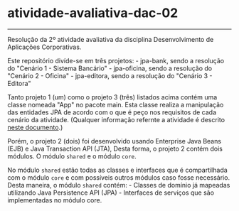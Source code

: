 # atividade-avaliativa-dac-02
___
Resolução da 2º atividade avaliativa da disciplina Desenvolvimento de Aplicações Corporativas.

Este repositório divíde-se em três projetos:
	- jpa-bank, sendo a resolução do "Cenário 1 - Sistema Bancário"
	- jpa-oficina, sendo a resolução do "Cenário 2 - Oficina"
	- jpa-editora, sendo a resolução do "Cenário 3 - Editora"

Tanto projeto 1 (um) como o projeto 3 (três) listados acima contém uma classe nomeada "App" no pacote main.
Esta classe realiza a manipulação das entidades JPA de acordo com o que é peço nos requisitos de cada cenário
da atividade. (Qualquer informação refernte a atividade é descrito [neste documento](atividade.pdf).)

Porém, o projeto 2 (dois) foi desenvolvido usando Enterprise Java Beans (EJB) e Java Transaction API (JTA),
Desta forma, o projeto 2 contém dois módulos. O módulo `shared` e o módulo `core`.

No módulo `shared` estão todas as classes e interfaces que é compartilhada com o módulo `core` e com possíveis outros módulos caso fosse necessário. Desta maneira, o módulo `shared` contém:
	- Classes de domínio já mapeadas utilizando Java Persistence API (JPA)
	- Interfaces de serviços que são implementadas no módulo core.


